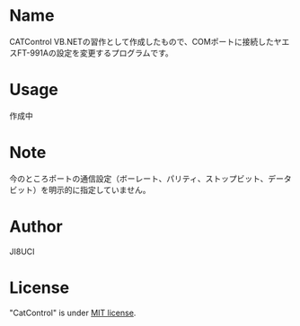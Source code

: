 # Name

CATControl
VB.NETの習作として作成したもので、COMポートに接続したヤエスFT-991Aの設定を変更するプログラムです。

# Usage

作成中

# Note

今のところポートの通信設定（ボーレート、パリティ、ストップビット、データビット）を明示的に指定していません。

# Author

JI8UCI

# License

"CatControl" is under [MIT license](https://en.wikipedia.org/wiki/MIT_License).

